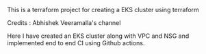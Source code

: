 

This is a terraform project for creating a EKS cluster using terraform 

Credits : Abhishek Veeramalla's channel 


Here I have created an EKS cluster along with VPC and NSG and implemented end to end CI using Github actions.

